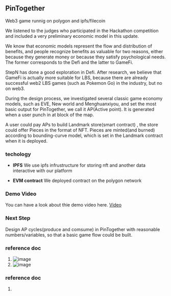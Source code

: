 ## **PinTogether**

Web3 game runnig on polygon and ipfs/filecoin

We listened to the judges who participated in the Hackathon competition and included a very preliminary economic model in this update.

We know that economic models represent the flow and distribution of benefits, and people recognize benefits as valuable for two reasons, either because they generate money or because they satisfy psychological needs. The former corresponds to the Defi and the latter to GameFi.

StepN has done a good exploration in Defi. After research, we believe that GameFi is actually more suitable for LBS, because there are already successful web2 LBS games (such as Pokemon Go) in the industry, but no on web3.

During the design process, we investigated several classic game economy models, such as EVE, New world and Menghuanxiyou, and set the most basic output for PinTogether, we call it AP(Active point). It is generated when a user punch in at block of the map.

A user could pay APs to build Landmark store(smart contract) , the store could offer Pieces in the format of NFT. Pieces are minted(and burned) according to bounding-curve model, which is set in the Landmark contract when it is deployed.

### **techology**

- **IPFS**
We use ipfs infrustructure for storing nft and another data interactive with our platform

- **EVM contract**
We deployed contract on the polygon network

### Demo Video

You can have a look about thie demo video here.
[Video]()

### Next Step

Design AP cycles(produce and comsume) in PinTogether with reasonable numbers/variables, so that a basic game flow could be built.

### reference doc
1. ![image](https://user-images.githubusercontent.com/109508514/205934114-e7a16122-5344-41de-9fc1-64da7c66b104.png)
2. ![image](https://user-images.githubusercontent.com/109508514/205934199-216193fe-89b0-4e59-9119-10a68a49c806.png)


### reference doc
1. 
